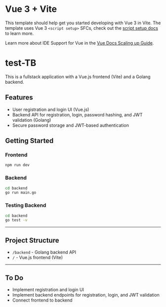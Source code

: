 # Vue 3 + Vite

This template should help get you started developing with Vue 3 in Vite. The template uses Vue 3 `<script setup>` SFCs, check out the [script setup docs](https://v3.vuejs.org/api/sfc-script-setup.html#sfc-script-setup) to learn more.

Learn more about IDE Support for Vue in the [Vue Docs Scaling up Guide](https://vuejs.org/guide/scaling-up/tooling.html#ide-support).

# test-TB

This is a fullstack application with a Vue.js frontend (Vite) and a Golang backend.

## Features

- User registration and login UI (Vue.js)
- Backend API for registration, login, password hashing, and JWT validation (Golang)
- Secure password storage and JWT-based authentication

## Getting Started

### Frontend

```bash
npm run dev
```

### Backend

```bash
cd backend
go run main.go
```

### Testing Backend

```bash
cd backend
go test -v
```

---

## Project Structure

- `/backend` - Golang backend API
- `/` - Vue.js frontend (Vite)

---

## To Do

- Implement registration and login UI
- Implement backend endpoints for registration, login, and JWT validation
- Connect frontend to backend


